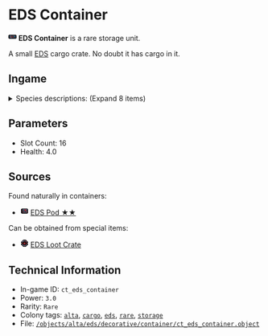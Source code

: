 # EDS Container

<img src="https://raw.githubusercontent.com/Ceterai/Enternia/main/objects/alta/eds/decorative/container/icon.png" alt="EDS Container icon" loading="lazy" height=16px width="auto" /> **EDS Container** is a rare storage unit.

A small [EDS](https://ceterai.github.io/MyEnternia/Wiki/Tags/Eds) cargo crate. No doubt it has cargo in it.

## Ingame

<details markdown="1"><summary>Species descriptions: (Expand 8 items)</summary>

- Alta: A shipping EDS container. Highly reinforced to withstand the harshest environments.
- Apex: A mysterious cargo crate.
- Avian: I wonder what's in here.
- Floran: Floran ship Floran in cargo crate. Leap out. Sssurprise!
- Glitch: Intrigued. A cargo container - anything could be inside.
- Human: Ooh, cargo!
- Hylotl: A cargo crate of modern design.
- Novakid: A basic lookin' crate. Could hold valuable cargo...

</details>

## Parameters

- Slot Count: 16  
- Health: 4.0

## Sources

Found naturally in containers:

- <img src="https://raw.githubusercontent.com/Ceterai/Enternia/main/objects/alta/eds/decorative/pod/icon.png" alt="EDS Pod ★★ icon" loading="lazy" height=16px width="auto" /> [EDS Pod ★★](https://ceterai.github.io/MyEnternia/Wiki/EDSPod)

Can be obtained from special items:

- <img src="https://raw.githubusercontent.com/Ceterai/Enternia/main/items/active/alta/loot/biome/ct_eds_loot.png" alt="EDS Loot Crate icon" loading="lazy" height=16px width="auto" /> [EDS Loot Crate](https://ceterai.github.io/MyEnternia/Wiki/EDSLootCrate)

## Technical Information

- In-game ID: `ct_eds_container`
- Power: `3.0`
- Rarity: `Rare`
- Colony tags: [`alta`](https://ceterai.github.io/MyEnternia/Wiki/Tags/Alta), [`cargo`](https://ceterai.github.io/MyEnternia/Wiki/Tags/Cargo), [`eds`](https://ceterai.github.io/MyEnternia/Wiki/Tags/Eds), [`rare`](https://ceterai.github.io/MyEnternia/Wiki/Tags/Rare), [`storage`](https://ceterai.github.io/MyEnternia/Wiki/Tags/Storage)
- File: [`/objects/alta/eds/decorative/container/ct_eds_container.object`](https://github.com/Ceterai/Enternia/blob/main/objects/alta/eds/decorative/container/ct_eds_container.object)
